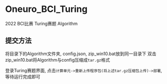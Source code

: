 # Oneuro_BCI_Turing
2022 BCI比赛 Turing赛题 Algorithm

## 提交方法
将目录下的Algorithm文件夹, config.json, zip_win10.bat放到同一目录下
双击zip_win10.bat将Algorithm与config压缩成`tar.gz`格式

登录Turing赛题界面, 点击`计算单元->重新上传程序包(将上述tar.gz压缩包上传)->部署`, 等待运行完成即可
